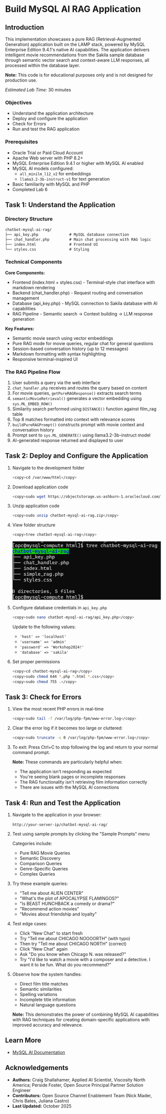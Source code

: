 # Build MySQL AI RAG Application

## Introduction

This implementation showcases a pure RAG (Retrieval-Augmented Generation) application built on the LAMP stack, powered by MySQL Enterprise Edition 9.4.1's native AI capabilities. The application delivers intelligent movie recommendations from the Sakila sample database through semantic vector search and context-aware LLM responses, all processed within the database layer.

**Note:** This code is for educational purposes only and is not designed for production use.

_Estimated Lab Time:_ 30 minutes

### Objectives

- Understand the application architecture
- Deploy and configure the application
- Check for Errors
- Run and test the RAG application

### Prerequisites

- Oracle Trial or Paid Cloud Account
- Apache Web server with PHP 8.2+
- MySQL Enterprise Edition 9.4.1 or higher with MySQL AI enabled
- MySQL AI models configured:
  - `all_minilm_l12_v2` for embeddings
  - `llama3.2-3b-instruct-v1` for text generation
- Basic familiarity with MySQL and PHP
- Completed Lab 6

## Task 1: Understand the Application

### Directory Structure

```
chatbot-mysql-ai-rag/
├── api_key.php              # MySQL database connection
├── chat_handler.php         # Main chat processing with RAG logic
├── index.html               # Frontend UI
└── styles.css               # Styling
```

### Technical Components

**Core Components:**
- Frontend (index.html + styles.css) - Terminal-style chat interface with markdown rendering
- Backend (chat_handler.php) - Request routing and conversation management
- Database (api_key.php) - MySQL connection to Sakila database with AI capabilities
- RAG Pipeline - Semantic search → Context building → LLM response generation

**Key Features:**
- Semantic movie search using vector embeddings
- Pure RAG mode for movie queries, regular chat for general questions
- Session-based conversation history (up to 12 messages)
- Markdown formatting with syntax highlighting
- Responsive terminal-inspired UI

### The RAG Pipeline Flow

1. User submits a query via the web interface
2. `chat_handler.php` receives and routes the query based on content
3. For movie queries, `getPureRAGResponse()` extracts search terms
4. `semanticMovieRetrieval()` generates a vector embedding using `sys.ML_EMBED_ROW()`
5. Similarity search performed using `DISTANCE()` function against film_rag table
6. Top 8 matches formatted into context with relevance scores
7. `buildPureRAGPrompt()` constructs prompt with movie context and conversation history
8. Prompt sent to `sys.ML_GENERATE()` using llama3.2-3b-instruct model
9. AI-generated response returned and displayed to user

## Task 2: Deploy and Configure the Application

1. Navigate to the development folder

    ```bash
    <copy>cd /var/www/html</copy>
    ```

2. Download application code

    ```bash
    <copy>sudo wget https://objectstorage.us-ashburn-1.oraclecloud.com/p/zadOmciLI8d7flsZL2lnsDaibDYxQ8bCS5dXnFrSQWpf38-CUE1GwAG2gUkHB5sk/n/idazzjlcjqzj/b/mysql-ai-store/o/chatbot-mysql-ai-rag.zip</copy>
    ```

3. Unzip application code

    ```bash
    <copy>sudo unzip chatbot-mysql-ai-rag.zip</copy>
    ```

4. View folder structure

    ```bash
    <copy>tree chatbot-mysql-ai-rag</copy>
    ```
    ![chatbot-mysql-ai-rag folder content](./images/chatbot-mysql-ai-rag-tree.png "chatbot-mysql-ai-rag folder content")

5. Configure database credentials in `api_key.php`

    ```bash
    <copy>sudo nano chatbot-mysql-ai-rag/api_key.php</copy>
    ```

    Update to the following values:
    - `'host' => 'localhost'`
    - `'username' => 'admin'`
    - `'password' => 'Workshop2024!'`
    - `'database' => 'sakila'`

6. Set proper permissions

    ```bash
    <copy>cd chatbot-mysql-ai-rag</copy>
    <copy>sudo chmod 644 *.php *.html *.css</copy>
    <copy>sudo chmod 755 .</copy>
    ```



## Task 3: Check for Errors

1. View the most recent PHP errors in real-time

    ```bash
    <copy>sudo tail -f /var/log/php-fpm/www-error.log</copy>
    ```

2. Clear the error log if it becomes too large or cluttered:

    ```bash
    <copy>sudo truncate -s 0 /var/log/php-fpm/www-error.log</copy>
    ```
3. To exit: Press Ctrl+C to stop following the log and return to your normal command prompt.

    **Note:** These commands are particularly helpful when:
    - The application isn't responding as expected
    - You're seeing blank pages or incomplete responses
    - The RAG functionality isn't retrieving film information correctly
    - There are issues with the MySQL AI connections

## Task 4: Run and Test the Application

1. Navigate to the application in your browser:

    `http://your-server-ip/chatbot-mysql-ai-rag/`

2. Test using sample prompts by clicking the "Sample Prompts" menu

    Categories include:
    - Pure RAG Movie Queries
    - Semantic Discovery
    - Comparison Queries
    - Genre-Specific Queries
    - Complex Queries

3. Try these example queries:

    - "Tell me about ALIEN CENTER"
    - "What's the plot of APOCALYPSE FLAMINGOS?"
    - "Is BEAST HUNCHBACK a comedy or drama?"
    - "Recommend action movies"
    - "Movies about friendship and loyalty"

4. Test edge cases:

    - Click "New Chat" to start fresh
    - Try "Tell me about CHICAGO NOOOORTH" (with typo)
    - Then try "Tell me about CHICAGO NORTH" (correct)
    - Click "New Chat" again
    - Ask "Do you know when Chicago N. was released?"
    - Try "I'd like to watch a movie with a composer and a detective. I want it to be fun. What do you recommend?"

5. Observe how the system handles:

    - Direct film title matches
    - Semantic similarities
    - Spelling variations
    - Incomplete title information
    - Natural language questions

    **Note:** This demonstrates the power of combining MySQL AI capabilities with RAG techniques for creating domain-specific applications with improved accuracy and relevance.

## Learn More

- [MySQL AI Documentation](https://dev.mysql.com/doc/mysql-ai/9.4/en/)

## Acknowledgements

- **Authors:** Craig Shallahamer, Applied AI Scientist, Viscosity North America; Perside Foster, Open Source Principal Partner Solution Engineer
- **Contributors:** Open Source Channel Enablement Team (Nick Mader, Chris Bates, Juliana Castro)
- **Last Updated:** October 2025